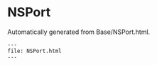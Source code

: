 
# NSPort

Automatically generated from Base/NSPort.html.

``` {raw} html
---
file: NSPort.html
---
```
